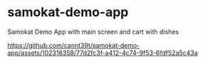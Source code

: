# samokat-demo-app
 
Samokat Demo App with main screen and cart with dishes

https://github.com/cannt39t/samokat-demo-app/assets/102318358/77d2fc3f-a412-4c74-9f53-6fdf52a5c43a

